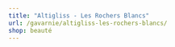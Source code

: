 ```yaml
---
title: "Altigliss - Les Rochers Blancs"
url: /gavarnie/altigliss-les-rochers-blancs/
shop: beauté
---
```

